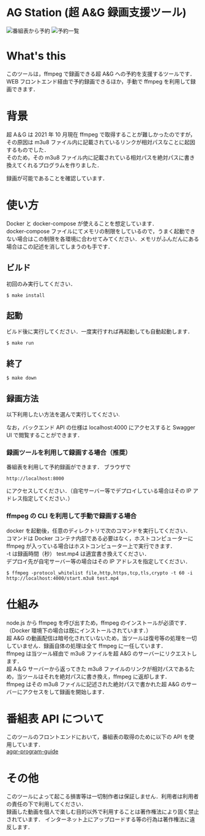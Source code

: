 # AG Station (超 A&G 録画支援ツール)

![番組表から予約](https://work.takonasu.net/AGStation-1.png)
![予約一覧](https://work.takonasu.net/AGStation-2.png)

# What's this

このツールは，ffmpeg で録画できる超 A&G への予約を支援するツールです．  
WEB フロントエンド経由で予約録画できるほか，手動で ffmpeg を利用して録画できます．

# 背景

超 A＆G は 2021 年 10 月現在 ffmpeg で取得することが難しかったのですが，  
その原因は m3u8 ファイル内に記載されているリンクが相対パスなことに起因するものでした．  
そのため，その m3u8 ファイル内に記載されている相対パスを絶対パスに書き換えてくれるプログラムを作りました．

録画が可能であることを確認しています．

# 使い方

Docker と docker-compose が使えることを想定しています．  
docker-compose ファイルにてメモリの制限をしているので，うまく起動できない場合はこの制限を各環境に合わせてみてください．メモリがふんだんにある場合はこの記述を消してしまうのも手です．
## ビルド
初回のみ実行してください．
```
$ make install
```
## 起動
ビルド後に実行してください．一度実行すれば再起動しても自動起動します．
```
$ make run
```
## 終了
```
$ make down
```

## 録画方法
以下利用したい方法を選んで実行してください.

なお，バックエンド API の仕様は localhost:4000 にアクセスすると Swagger UI で閲覧することができます．

### 録画ツールを利用して録画する場合（推奨）

番組表を利用して予約録画ができます．
ブラウザで

```
http://localhost:8000
```

にアクセスしてください．（自宅サーバー等でデプロイしている場合はその IP アドレス指定してください．）

### ffmpeg の CLI を利用して手動で録画する場合

docker を起動後，任意のディレクトリで次のコマンドを実行してください．  
コマンドは Docker コンテナ内部である必要はなく，ホストコンピューターに ffmpeg が入っている場合はホストコンピューター上で実行できます．  
-t は録画時間（秒） test.mp4 は適宜書き換えてください．  
デプロイ先が自宅サーバー等の場合はその IP アドレスを指定してください．

```
$ ffmpeg -protocol_whitelist file,http,https,tcp,tls,crypto -t 60 -i http://localhost:4000/start.m3u8 test.mp4
```

# 仕組み

node.js から ffmpeg を呼び出すため，ffmpeg のインストールが必須です．（Docker 環境下の場合は既にインストールされています．）  
超 A&G の動画配信は暗号化されていないため，当ツールは復号等の処理を一切していません．録画自体の処理は全て ffmpeg に一任しています．  
ffmpeg は当ツール経由で m3u8 ファイルを超 A&G のサーバーにリクエストします．  
超 A＆G サーバーから返ってきた m3u8 ファイルのリンクが相対パスであるため，当ツールはそれを絶対パスに書き換え，ffmpeg に返却します．  
ffmpeg はその m3u8 ファイルに記述された絶対パスで書かれた超 A&G のサーバーにアクセスをして録画を開始します．

# 番組表 API について

このツールのフロントエンドにおいて，番組表の取得のために以下の API を使用しています．  
[agqr-program-guide](https://github.com/sun-yryr/agqr-program-guide)

# その他

このツールによって起こる損害等は一切制作者は保証しません．利用者は利用者の責任の下で利用してください．  
録画した動画を個人で楽しむ目的以外で利用することは著作権法により固く禁止されています． インターネット上にアップロードする等の行為は著作権法に違反します．
